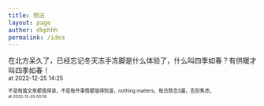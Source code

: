 ```yaml
---
title: 想法
layout: page
author: dkphhh
permalink: /idea
---
```

在北方呆久了，已经忘记冬天冻手冻脚是什么体验了，什么叫四季如春？有供暖才叫四季如春！
<br>
<small>at 2022-12-25 14:25<small>
<br>
<br>
不是每篇文章都值得读，不是每件事情都值得知道，nothing matters。每日默念3遍，告别焦虑。
<br>
<small>at 2022-12-25 00:18<small>

